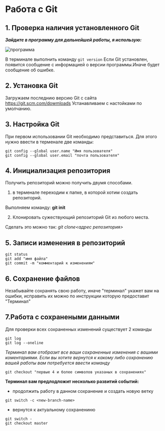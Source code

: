 # Работа с Git

## 1. Проверка наличия установленного Git
**_Зайдите в программу для дальнейшей работы, я использую:_**

![программа](prog.jpg)

В терминале выполнить команду `git version`
Если Git установлен, появится сообщение с информацией о версии программы.Иначе будет сообщение об ошибке.

## 2. Установка Git
Загружаем последнию версию Git  с сайта 
https://git.scm.com/dowmloads
Устанавливаем с настойками по умолчанию.

## 3. Настройка Git
При первом использовании Git необходимо представиться. Для этого нужно ввести в терменале две команды:
```
git config --global user.name "Имя пользователя"
git config --global user.email "почта пользователя"
```
## 4. Инициализация репозитория
Получить репозиторий можно получить двумя способами.
1. в терменале переходим к папке, в которой хотим создать репозиторий.

 Выполняем команду: **git init**

2. Клонировать сужествующий репозиторий Git  из любого места. 

Сделать это можно так: 
_git clone<адрес репозитория>_


## 5. Записи изменения в репозиторий
```
git status
git add "имя файла"
git commit -m "комментарий к изменениям"
```
## 6. Сохранение файлов
Незабывайте сохранять свою работу, иначе "терминал" укажет вам на ошибки, исправить их можно по инструкции которую предоставит "Терминал"
## 7.Работа с сохранеными данными
Для проверки всех сохраненных изменений существует 2 команды
```
git log 
git log --oneline
```
*Терминал вам отобразит все ваши сохраненные изменения с вашими коментариями.
Если вы хотите вернутся к какому либо сохранению вашей работы вам потребуется ввести команду*
```
git checkout "первые 4 и более символов указаных в сохранениях"
```
**Терминал вам предлодложит несколько развитий событий:**
* продолжить работу в данном сохранение и создать новую ветку
```
git switch -c <new-branch-name>
```
* вернутся к актуальному сохранениню
```
git switch -
git checkout master
```